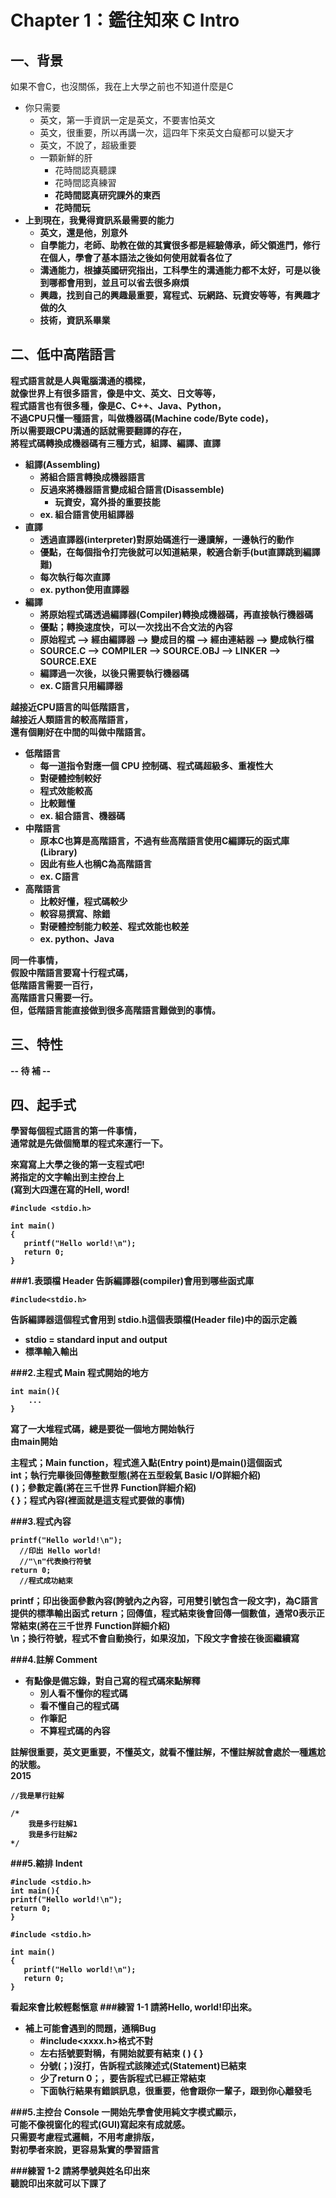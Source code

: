 # Chapter 1：鑑往知來 C Intro

## 一、背景
如果不會C，也沒關係，我在上大學之前也不知道什麼是C<br>
* 你只需要
  * 英文，第一手資訊一定是英文，不要害怕英文
  * 英文，很重要，所以再講一次，這四年下來英文白癡都可以變天才
  * 英文，不說了，超級重要
  * 一顆新鮮的肝
    * 花時間認真聽課
    * 花時間認真練習
    * <b>花時間認真研究課外的東西</br>
    * 花時間玩
* 上到現在，我覺得資訊系最需要的能力
  * 英文，還是他，別意外
  * 自學能力，老師、助教在做的其實很多都是經驗傳承，師父領進門，修行在個人，學會了基本語法之後如何使用就看各位了
  * 溝通能力，根據英國研究指出，工科學生的溝通能力都不太好，可是以後到哪都會用到，並且可以省去很多麻煩
  * 興趣，找到自己的興趣最重要，寫程式、玩網路、玩資安等等，有興趣才做的久
  * 技術，資訊系畢業

## 二、低中高階語言
程式語言就是人與電腦溝通的橋樑，<br>
就像世界上有很多語言，像是中文、英文、日文等等，<br>
程式語言也有很多種，像是C、C++、Java、Python，<br>
不過CPU只懂一種語言，叫做機器碼(Machine code/Byte code)，<br>
所以需要跟CPU溝通的話就需要翻譯的存在，<br>
將程式碼轉換成機器碼有三種方式，組譯、編譯、直譯<br>

* 組譯(Assembling)
  * 將組合語言轉換成機器語言
  * 反過來將機器語言變成組合語言(Disassemble)
    * 玩資安，寫外掛的重要技能
  * ex. 組合語言使用組譯器
* 直譯
  * 透過直譯器(interpreter)對原始碼進行一邊讀解，一邊執行的動作
  * 優點，在每個指令打完後就可以知道結果，較適合新手(but直譯跳到編譯難)
  * 每次執行每次直譯
  * ex. python使用直譯器
* 編譯
  * 將原始程式碼透過編譯器(Compiler)轉換成機器碼，再直接執行機器碼
  * 優點；轉換速度快，可以一次找出不合文法的內容
  * 原始程式 --> 經由編譯器 --> 變成目的檔 --> 經由連結器 --> 變成執行檔<br>
  * SOURCE.C --> COMPILER --> SOURCE.OBJ --> LINKER --> SOURCE.EXE<br>
  * 編譯過一次後，以後只需要執行機器碼
  * ex. C語言只用編譯器

越接近CPU語言的叫低階語言，<br>
越接近人類語言的較高階語言，<br>
還有個剛好在中間的叫做中階語言。<br>
* 低階語言
  * 每一道指令對應一個 CPU 控制碼、程式碼超級多、重複性大
  * 對硬體控制較好
  * 程式效能較高
  * 比較難懂
  * ex. 組合語言、機器碼
* 中階語言
  * 原本C也算是高階語言，不過有些高階語言使用C編譯玩的函式庫(Library)
  * 因此有些人也稱C為高階語言
  * ex. C語言
* 高階語言
  * 比較好懂，程式碼較少
  * 較容易撰寫、除錯
  * 對硬體控制能力較差、程式效能也較差
  * ex. python、Java

同一件事情，<br>
假設中階語言要寫十行程式碼，<br>
低階語言需要一百行，<br>
高階語言只需要一行。<br>
但，低階語言能直接做到很多高階語言難做到的事情。<br>
## 三、特性
-- 待 補 --
## 四、起手式
學習每個程式語言的第一件事情，<br>
通常就是先做個簡單的程式來運行一下。<br>

來寫寫上大學之後的第一支程式吧!<br>
將指定的文字輸出到主控台上<br>
(寫到大四還在寫的Hell, word!<br>

```
#include <stdio.h>

int main()
{
   printf("Hello world!\n");
   return 0;
}
```
###1.表頭檔 Header
告訴編譯器(compiler)會用到哪些函式庫
```
#include<stdio.h>
```
告訴編譯器這個程式會用到 stdio.h這個表頭檔(Header file)中的函示定義<br>
* stdio = standard input and output
* 標準輸入輸出

###2.主程式 Main
程式開始的地方
```
int main(){
    ...
}
````
寫了一大堆程式碼，總是要從一個地方開始執行<br>
由main開始<br>

主程式；Main function，程式進入點(Entry point)是main()這個函式<br>
int；執行完畢後回傳整數型態(將在<b>五型殺氣 Basic I/O</b>詳細介紹)<br>
( )；參數定義(將在<b>三千世界 Function</b>詳細介紹)<br>
{ }；程式內容(裡面就是這支程式要做的事情)<br>

###3.程式內容
```
printf("Hello world!\n"); 
  //印出 Hello world!
  //"\n"代表換行符號
return 0;
  //程式成功結束
```
printf；印出後面參數內容(誇號內之內容，可用雙引號包含一段文字)，為C語言提供的標準輸出函式
return；回傳值，程式結束後會回傳一個數值，通常0表示正常結束(將在<b>三千世界 Function</b>詳細介紹)<br>
\n；換行符號，程式不會自動換行，如果沒加，下段文字會接在後面繼續寫

###4.註解 Comment
* 有點像是備忘錄，對自己寫的程式碼來點解釋
    * 別人看不懂你的程式碼<br>
    * 看不懂自己的程式碼<br>
    * 作筆記<br>
    * 不算程式碼的內容<br>

註解很重要，英文更重要，不懂英文，就看不懂註解，不懂註解就會處於一種尷尬的狀態。 <br>
2015
```
//我是單行註解
```

```
/* 
    我是多行註解1
    我是多行註解2
*/
```
###5.縮排 Indent
```
#include <stdio.h>
int main(){
printf("Hello world!\n");
return 0;
}
```
```
#include <stdio.h>

int main()
{
   printf("Hello world!\n");
   return 0;
}
```
看起來會比較輕鬆愜意
###練習 1-1
請將Hello, world!印出來。

* 補上可能會遇到的問題，通稱Bug
    * \#include\<xxxx.h\>格式不對
    * 左右括號要對稱，有開始就要有結束 ( ) { }
    * 分號(；)沒打，告訴程式該陳述式(Statement)已結束
    * 少了return 0；，要告訴程式已經正常結束
    * 下面執行結果有錯誤訊息，<b>很重要</b>，他會跟你一輩子，跟到你心離發毛

###5.主控台 Console
一開始先學會使用純文字模式顯示，<br>
可能不像視窗化的程式(GUI)寫起來有成就感。<br>
只需要考慮程式邏輯，不用考慮排版，<br>
對初學者來說，更容易紮實的學習語言

###練習 1-2
請將學號與姓名印出來<br>
聽說印出來就可以下課了

